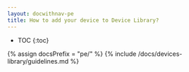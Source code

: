 ```yaml
---
layout: docwithnav-pe
title: How to add your device to Device Library?
---
```


* TOC
{:toc}

{% assign docsPrefix = "pe/" %}
{% include /docs/devices-library/guidelines.md %}
